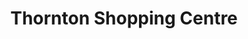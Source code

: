 ---
title: "Thornton Shopping Centre"
url: /thornton/thornton-shopping-centre/
shop: Einkaufszentrum
---